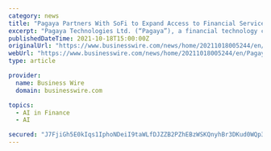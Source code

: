 ```yaml
---
category: news
title: "Pagaya Partners With SoFi to Expand Access to Financial Services and Create Opportunities for Customers"
excerpt: "Pagaya Technologies Ltd. (“Pagaya”), a financial technology company that enables financial institutions to expand access to more customers through its"
publishedDateTime: 2021-10-18T15:00:00Z
originalUrl: "https://www.businesswire.com/news/home/20211018005244/en/Pagaya-Partners-With-SoFi-to-Expand-Access-to-Financial-Services-and-Create-Opportunities-for-Customers"
webUrl: "https://www.businesswire.com/news/home/20211018005244/en/Pagaya-Partners-With-SoFi-to-Expand-Access-to-Financial-Services-and-Create-Opportunities-for-Customers"
type: article

provider:
  name: Business Wire
  domain: businesswire.com

topics:
  - AI in Finance
  - AI

secured: "J7FjiGh5E0kIqs1IphoNDeiI9taWLfDJZZB2PZhEBzWSKQnyhBr3DKud0WQp3cf0ubEtiIyPcWyok/Q57vVJbs1fitghR05fvl/naue4rWzNkBmG/m9EGw+ULylqGIDiU9f2H9GjO4eFerJtlK90irB31/I7P7dxNiV/Th3hdFzMKG8MEvrnsJCzjyYHkp4dmNHchFVk2dgY4kyvLhTYY7x1xhbYFWZCDWa7G2QoTHNENVh0n8UgJmzHbXTMSQi+jVJSd4Rc6tn8XyR3HDDFwTOu905gQIZdLY9RNknz5tzayBJWOdRdTXzKP2x4tPGALIN6gtqu3fdnCrfZbNKX7Dlo/On0Nt51VHBXhBc8dXI=;TgIj8LMv0B7TX71728XErQ=="
---
```


